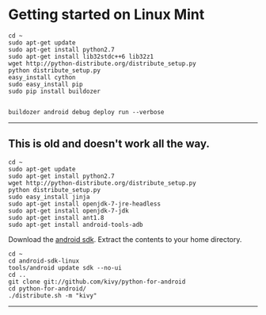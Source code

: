 # Getting started on Linux Mint

    cd ~
    sudo apt-get update
    sudo apt-get install python2.7
    sudo apt-get install lib32stdc++6 lib32z1
    wget http://python-distribute.org/distribute_setup.py
    python distribute_setup.py
    easy_install cython
    sudo easy_install pip
    sudo pip install buildozer


    buildozer android debug deploy run --verbose

---

## This is old and doesn't work all the way.

    cd ~
    sudo apt-get update
    sudo apt-get install python2.7
    wget http://python-distribute.org/distribute_setup.py
    python distribute_setup.py
    sudo easy_install jinja
    sudo apt-get install openjdk-7-jre-headless
    sudo apt-get install openjdk-7-jdk
    sudo apt-get install ant1.8
    sudo apt-get install android-tools-adb

Download the [android sdk](http://developer.android.com/sdk/installing/index.html?pkg=tools).
Extract the contents to your home directory.

    cd ~
    cd android-sdk-linux
    tools/android update sdk --no-ui
    cd ..
    git clone git://github.com/kivy/python-for-android
    cd python-for-android/
    ./distribute.sh -m "kivy"

----
